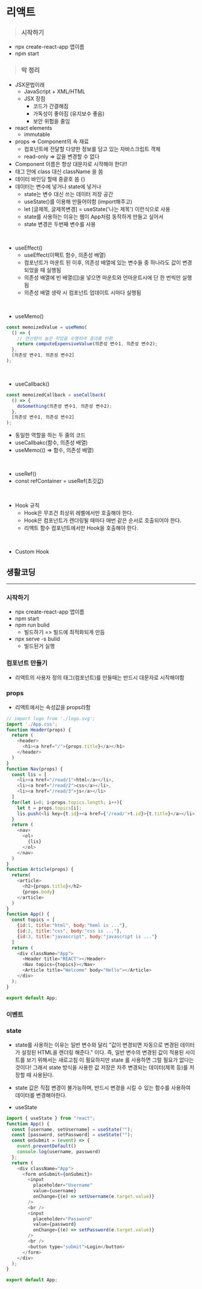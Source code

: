 # 리액트
  
> ### 시작하기
- npx create-react-app 앱이름
- npm start

> ### 막 정리

- JSX문법이래
  - JavaScript + XML/HTML
  - JSX 장점
    - 코드가 간결해짐
    - 가독성이 좋아짐 (유지보수 좋음)
    - 보안 위험을 줄임
- react elements
  - immutable
- props => Component의 속 재료
  - 컴포넌트에 전달할 다양한 정보를 담고 있는 자바스크립트 객체 
  - read-only => 값을 변경할 수 없다
- Component 이름은 항상 대문자로 시작해야 한다!!
- 태그 안에 class 대신 className 을 씀 
- 데이터 바인딩 할때 중괄호 씀 {}
- 데이터는 변수에 넣거나 state에 넣거나
  - state는 변수 대신 쓰는 데이터 저장 공간
  - useState()를 이용해 만들어야함 (import해주고)
  - let [글제목, 글제목변경] = useState('나는 제목') 이런식으로 사용
  - state를 사용하는 이유는 웹이 App처럼 동작하게 만들고 싶어서
  - state 변경은 두번째 변수를 사용

<br>

- useEffect()
  - useEffect(이펙트 함수, 의존성 배열)
  - 컴포넌트가 마운트 된 이후, 의존성 배열에 있는 변수들 중 하나라도 값이 변경되었을 때 실행됨
  - 의존성 배열에 빈 배열([])을 넣으면 마운트와 언마운트시에 단 한 번씩만 실행됨
  - 의존성 배열 생략 시 컴포넌트 업데이트 시마다 실행됨

<br>

- useMemo()
  
```js
const memoizedValue = useMemo(
  () => {
    // 연산량이 높은 작업을 수행하여 결과를 반환
    return computeExpensiveValue(의존성 변수1, 의존성 변수2);
  },
  [의존성 변수1, 의존성 변수2]
);
```

<br>

- useCallback()

```js
const memoizedCallback = useCallback(
  () => {
    doSomething(의존성 변수1, 의존성 변수2);
  },
  [의존성 변수1, 의존성 변수2]
);
```

- 동일한 역할을 하는 두 줄의 코드
- useCallbakc(함수, 의존성 배열)
- useMemo(() => 함수, 의존성 배열)

<br>

- useRef()
- const refContainer = useRef(초깃값)

<br>

- Hook 규칙
  - Hook은 무조건 최상위 레벨에서만 호출해야 한다.
  - Hook은 컴포넌트가 렌더링될 때마다 매번 같은 순서로 호출되어야 한다.
  - 리액트 함수 컴포넌트에서만 Hook을 호출해야 한다.

<br>

- Custom Hook


## 생활코딩
<hr>

### 시작하기

- npx create-react-app 앱이름
- npm start
- npm run bulid
  - 빌드하기 => 빌드에 최적화되게 만듬
- npx serve -s bulid 
  - 빌드된거 실행

### 컴포넌트 만들기
- 리액트의 사용자 정의 태그(컴포넌트)를 만들때는 반드시 대문자로 시작해야함

### props
- 리액트에서는 속성값을 props라함
```js
// import logo from './logo.svg';
import './App.css';
function Header(props) {
  return (
    <header>
      <h1><a href="/">{props.title}</a></h1>
    </header>
  )
}
function Nav(props) {
  const lis = [
    <li><a href="/read/1">html</a></li>,
    <li><a href="/read/2">css</a></li>,
    <li><a href="/read/3">js</a></li>
  ]
  for(let i=0; i<props.topics.length; i++){
    let t = props.topics[i];
    lis.push(<li key={t.id}><a href={'/read/'+t.id}>{t.title}</a></li>)
  }
  return (
    <nav>
      <ol>
        {lis}
      </ol>
    </nav>
  )
}
function Article(props) {
  return(
    <article>
      <h2>{props.title}</h2>
      {props.body}
    </article>
  )
}
function App() {
  const topics = [
    {id:1, title:"html", body:"heml is ..."},
    {id:2, title:"css", body:"css is ..."},
    {id:3, title:"javascript", body:"javascript is ..."}
  ]
  return (
    <div className="App">
      <Header title="REACT"></Header>
      <Nav topics={topics}></Nav>
      <Article title="Welcome" body="Hello"></Article>
    </div>
  );
}

export default App;

```

### 이벤트


### state
- state를 사용하는 이유는 일반 변수와 달리 "값이 변경되면 자동으로 변경된 데이터가 설정된 HTML을 렌더링 해준다." 이다.
즉, 일반 변수의 변경된 값이 적용된 사이트를 보기 위해서는 새로고침 이 필요하지만 state 를 사용하면 그럴 필요가 없다는 것이다!
그래서 state 방식을 사용한 값 저장은 자주 변경되는 데이터(제목 등)를 저장할 때 사용된다.
- state 값은 직접 변경이 불가능하며, 반드시 변경을 시킬 수 있는 함수를 사용하여 데이터를 변경해야한다.

- useState
```js
import { useState } from "react";
function App() {
  const [username, setUsername] = useState("");
  const [password, setPassword] = useState("");
  const onSubmit = (event) => {
    event.preventDefault()
    console.log(username, password)
  };
  return (
    <div className="App">
      <form onSubmit={onSubmit}>
        <input
          placeholder="Username"
          value={username}
          onChange={(e) => setUsername(e.target.value)}
        />
        <br />
        <input
          placeholder="Password"
          value={password}
          onChange={(e) => setPassword(e.target.value)}
        />
        <br />
        <button type="submit">Login</button>
      </form>
    </div>
  );
}

export default App;
```